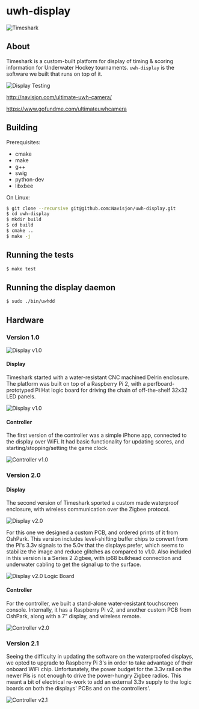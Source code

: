 # uwh-display

![Timeshark](https://cloud.githubusercontent.com/assets/3663689/22133237/56fb6d52-de7c-11e6-925c-f44e24a107d2.jpg)

## About

Timeshark is a custom-built platform for display of timing & scoring
information for Underwater Hockey tournaments. `uwh-display` is the software
we built that runs on top of it.

![Display Testing](https://cloud.githubusercontent.com/assets/3663689/22133234/56f992d4-de7c-11e6-9f25-92d360ce3acb.png)

http://navisjon.com/ultimate-uwh-camera/

https://www.gofundme.com/ultimateuwhcamera

## Building

Prerequisites:

* cmake
* make
* g++
* swig
* python-dev
* libxbee

On Linux:

```bash
$ git clone --recursive git@github.com:Navisjon/uwh-display.git
$ cd uwh-display
$ mkdir build
$ cd build
$ cmake ..
$ make -j
```

## Running the tests

```bash
$ make test
```

## Running the display daemon

```bash
$ sudo ./bin/uwhdd
```

## Hardware

### Version 1.0

![Display v1.0](https://cloud.githubusercontent.com/assets/3663689/22133232/56bb09d8-de7c-11e6-8b97-6d863e91652d.jpg)

#### Display

Timeshark started with a water-resistant CNC machined Delrin enclosure. The
platform was built on top of a Raspberry Pi 2, with a perfboard-prototyped Pi
Hat logic board for driving the chain of off-the-shelf 32x32 LED panels.

![Display v1.0](https://cloud.githubusercontent.com/assets/3663689/22133229/56b8428e-de7c-11e6-9119-3807a8f20501.jpg)

#### Controller

The first version of the controller was a simple iPhone app, connected to the
display over WiFi. It had basic functionality for updating scores, and
starting/stopping/setting the game clock.

![Controller v1.0](https://cloud.githubusercontent.com/assets/3663689/22133232/56bb09d8-de7c-11e6-8b97-6d863e91652d.jpg)

### Version 2.0

#### Display

The second version of Timeshark sported a custom made waterproof enclosure,
with wireless communication over the Zigbee protocol.

![Display v2.0](https://cloud.githubusercontent.com/assets/3663689/22133230/56b940a8-de7c-11e6-8a5a-4fc9a52629dc.jpg)

For this one we designed a custom PCB, and ordered prints of it from OshPark.
This version includes level-shifting buffer chips to convert from the Pi's 3.3v
signals to the 5.0v that the displays prefer, which seems to stabilize the image
and reduce glitches as compared to v1.0. Also included in this version is a
Series 2 Zigbee, with ip68 bulkhead connection and underwater cabling to get the
signal up to the surface.

![Display v2.0 Logic Board](https://cloud.githubusercontent.com/assets/3663689/22133233/56f917dc-de7c-11e6-9e7f-29189c21c2a2.jpg)

#### Controller

For the controller, we built a stand-alone water-resistant touchscreen
console. Internally, it has a Raspberry Pi v2, and another custom PCB from
OshPark, along with a 7" display, and wireless remote.

![Controller v2.0](https://cloud.githubusercontent.com/assets/3663689/22133228/56b6f73a-de7c-11e6-88e6-037cae95bba9.png)

### Version 2.1

Seeing the difficulty in updating the software on the waterproofed displays, we
opted to upgrade to Raspberry Pi 3's in order to take advantage of their
onboard WiFi chip. Unfortunately, the power budget for the 3.3v rail on the
newer Pis is not enough to drive the power-hungry Zigbee radios. This meant a
bit of electrical re-work to add an external 3.3v supply to the logic boards on
both the displays' PCBs and on the controllers'.

![Controller v2.1](https://cloud.githubusercontent.com/assets/3663689/22133236/56faf9bc-de7c-11e6-8449-b1447cb0f611.jpg)
